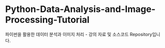 # Python-Data-Analysis-and-Image-Processing-Tutorial
파이썬을 활용한 데이터 분석과 이미지 처리 - 강의 자료 및 소스코드 Repository입니다.

